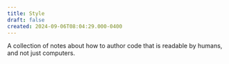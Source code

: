 ```yaml
---
title: Style
draft: false
created: 2024-09-06T08:04:29.000-0400
---
```

A collection of notes about how to author code that is readable by humans, and not just computers.